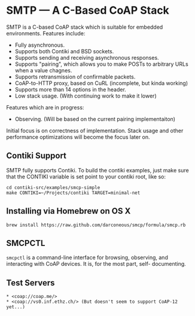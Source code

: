 SMTP — A C-Based CoAP Stack
===========================

SMTP is a C-based CoAP stack which is suitable for embedded
environments. Features include:

 * Fully asynchronous.
 * Supports both Contiki and BSD sockets.
 * Supports sending and receiving asynchronous responses.
 * Supports "pairing", which allows you to make POSTs to arbitrary
   URLs when a value chagnes.
 * Supports retransmission of confirmable packets.
 * CoAP-to-HTTP proxy, based on CuRL (incomplete, but kinda working)
 * Supports more than 14 options in the header.
 * Low stack usage. (With continuing work to make it lower)

Features which are in progress:

 * Observing. (Will be based on the current pairing implementaiton)

Initial focus is on correctness of implementation. Stack usage and other
performance optimizations will become the focus later on.

## Contiki Support ##

SMTP fully supports Contiki. To build the contiki examples, just make
sure that the CONTIKI variable is set point to your contiki root, like
so:

    cd contiki-src/examples/smcp-simple
	make CONTIKI=~/Projects/contiki TARGET=minimal-net

## Installing via Homebrew on OS X ##

	brew install https://raw.github.com/darconeous/smcp/formula/smcp.rb

## SMCPCTL ##

`smcpctl` is a command-line interface for browsing, observing, and
interacting with CoAP devices. It is, for the most part, self-
documenting.

## Test Servers ##

	* <coap://coap.me/>
	* <coap://vs0.inf.ethz.ch/> (But doesn't seem to support CoAP-12 yet...)


